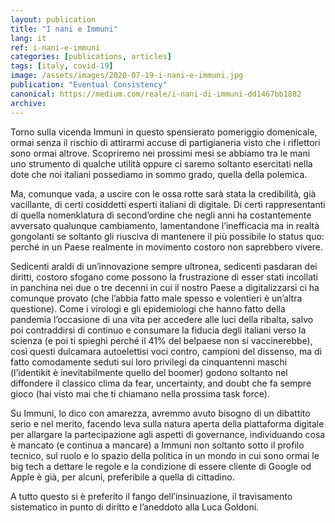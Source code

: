 ```yaml
---
layout: publication
title: "I nani e Immuni"
lang: it
ref: i-nani-e-immuni
categories: [publications, articles]
tags: [italy, covid-19]
image: /assets/images/2020-07-19-i-nani-e-immuni.jpg
publication: "Eventual Consistency"
canonical: https://medium.com/reale/i-nani-di-immuni-dd1467bb1882
archive:
---
```


Torno sulla vicenda Immuni in questo spensierato pomeriggio domenicale, ormai senza il rischio di attirarmi accuse di partigianeria visto che i riflettori sono ormai altrove. Scopriremo nei prossimi mesi se abbiamo tra le mani uno strumento di qualche utilità oppure ci saremo soltanto esercitati nella dote che noi italiani possediamo in sommo grado, quella della polemica.

Ma, comunque vada, a uscire con le ossa rotte sarà stata la credibilità, già vacillante, di certi cosiddetti esperti italiani di digitale. Di certi rappresentanti di quella nomenklatura di second’ordine che negli anni ha costantemente avversato qualunque cambiamento, lamentandone l’inefficacia ma in realtà gongolanti se soltanto gli riusciva di mantenere il più possibile lo status quo: perché in un Paese realmente in movimento costoro non saprebbero vivere.

Sedicenti araldi di un’innovazione sempre ultronea, sedicenti pasdaran dei diritti, costoro sfogano come possono la frustrazione di esser stati incollati in panchina nei due o tre decenni in cui il nostro Paese a digitalizzarsi ci ha comunque provato (che l’abbia fatto male spesso e volentieri è un’altra questione). Come i virologi e gli epidemiologi che hanno fatto della pandemia l’occasione di una vita per accedere alle luci della ribalta, salvo poi contraddirsi di continuo e consumare la fiducia degli italiani verso la scienza (e poi ti spieghi perché il 41% del belpaese non si vaccinerebbe), così questi dulcamara autoelettisi voci contro, campioni del dissenso, ma di fatto comodamente seduti sui loro privilegi da cinquantenni maschi (l’identikit è inevitabilmente quello del boomer) godono soltanto nel diffondere il classico clima da fear, uncertainty, and doubt che fa sempre gioco (hai visto mai che ti chiamano nella prossima task force).

Su Immuni, lo dico con amarezza, avremmo avuto bisogno di un dibattito serio e nel merito, facendo leva sulla natura aperta della piattaforma digitale per allargare la partecipazione agli aspetti di governance, individuando cosa è mancato (e continua a mancare) a Immuni non soltanto sotto il profilo tecnico, sul ruolo e lo spazio della politica in un mondo in cui sono ormai le big tech a dettare le regole e la condizione di essere cliente di Google od Apple è già, per alcuni, preferibile a quella di cittadino.

A tutto questo si è preferito il fango dell’insinuazione, il travisamento sistematico in punto di diritto e l’aneddoto alla Luca Goldoni.
